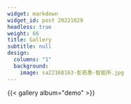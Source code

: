 ```yaml
---
widget: markdown
widget_id: post 20221029
headless: true
weight: 66
title: Gallery
subtitle: null
design:
  columns: "1"
  background:
    image: sa22168163-彭若愚-智能所.jpg
---
```


{{< gallery album="demo" >}}
